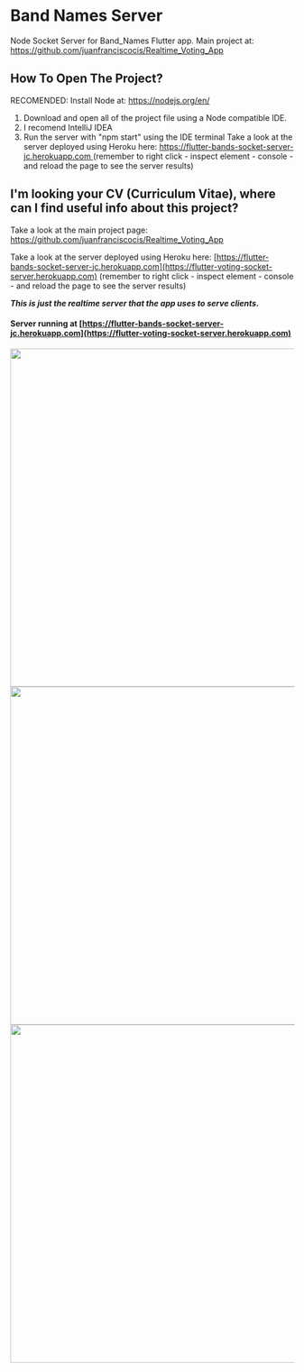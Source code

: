 # Band Names Server
Node Socket Server for Band_Names Flutter app.
Main project at: https://github.com/juanfranciscocis/Realtime_Voting_App

## How To Open The Project?
RECOMENDED: Install Node at:  https://nodejs.org/en/
1. Download and open all of the project file using a Node compatible IDE.
2. I recomend IntelliJ IDEA
3. Run the server with "npm start" using the IDE terminal
Take a look at the server deployed using Heroku here: [https://flutter-bands-socket-server-jc.herokuapp.com ](https://flutter-voting-socket-server.herokuapp.com)(remember to right click - inspect element -  console - and reload the page to see the server results)

## I'm looking your CV (Curriculum Vitae), where can I find useful info about this project?
Take a look at the main project page: https://github.com/juanfranciscocis/Realtime_Voting_App

Take a look at the server deployed using Heroku here: [https://flutter-bands-socket-server-jc.herokuapp.com](https://flutter-voting-socket-server.herokuapp.com) (remember to right click - inspect element -  console - and reload the page to see the server results)

***This is just the realtime server that the app uses to serve clients.***

#### Server running at [https://flutter-bands-socket-server-jc.herokuapp.com](https://flutter-voting-socket-server.herokuapp.com)
<p float="left">
  <img src="https://github.com/juanfranciscocis/Realtime_Voting_App/blob/eb85da476bfe91c8412b2a366b045549cce0ca77/README%20FILES/Server/1.png"width="600"/>
  <img src="https://github.com/juanfranciscocis/Realtime_Voting_App/blob/eb85da476bfe91c8412b2a366b045549cce0ca77/README%20FILES/Server/2.png"width="600"/>
  <img src="https://github.com/juanfranciscocis/Realtime_Voting_App/blob/eb85da476bfe91c8412b2a366b045549cce0ca77/README%20FILES/Server/3.png"width="600"/>
  
</p>
